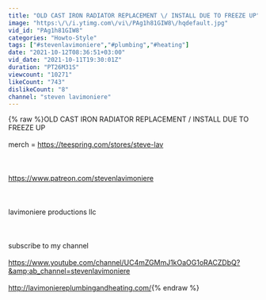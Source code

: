 ```yaml
---
title: "OLD CAST IRON RADIATOR REPLACEMENT \/ INSTALL DUE TO FREEZE UP"
image: "https:\/\/i.ytimg.com\/vi\/PAg1h81GIW8\/hqdefault.jpg"
vid_id: "PAg1h81GIW8"
categories: "Howto-Style"
tags: ["#stevenlavimoniere","#plumbing","#heating"]
date: "2021-10-12T08:36:51+03:00"
vid_date: "2021-10-11T19:30:01Z"
duration: "PT26M31S"
viewcount: "10271"
likeCount: "743"
dislikeCount: "8"
channel: "steven lavimoniere"
---
```

{% raw %}OLD CAST IRON RADIATOR REPLACEMENT / INSTALL DUE TO FREEZE UP<br /><br />merch =  <a rel="nofollow" target="blank" href="https://teespring.com/stores/steve-lav">https://teespring.com/stores/steve-lav</a><br /><br /><br /><br /><a rel="nofollow" target="blank" href="https://www.patreon.com/stevenlavimoniere">https://www.patreon.com/stevenlavimoniere</a><br /><br /><br /><br />lavimoniere productions llc<br /><br /><br /><br />subscribe to my  channel  <br /><br /><a rel="nofollow" target="blank" href="https://www.youtube.com/channel/UC4mZGMmJ1kOaOG1oRACZDbQ?&amp;ab_channel=stevenlavimoniere">https://www.youtube.com/channel/UC4mZGMmJ1kOaOG1oRACZDbQ?&amp;ab_channel=stevenlavimoniere</a> <br /><br /><a rel="nofollow" target="blank" href="http://lavimoniereplumbingandheating.com/">http://lavimoniereplumbingandheating.com/</a>{% endraw %}
